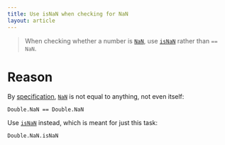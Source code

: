 ```yaml
---
title: Use isNaN when checking for NaN
layout: article
---
```


> When checking whether a number is [`NaN`], use [`isNaN`] rather than `== NaN`.

# Reason

By [specification](https://en.wikipedia.org/wiki/IEEE_754), [`NaN`] is not equal to anything, not even itself:

```tut:book
Double.NaN == Double.NaN
```

Use [`isNaN`] instead, which is meant for just this task:

```tut:book
Double.NaN.isNaN
```

[`NaN`]:https://www.scala-lang.org/api/2.12.8/scala/Double$.html#NaN:Double(NaN)
[`isNaN`]:https://www.scala-lang.org/api/2.12.8/scala/Double.html#isNaN:Boolean
